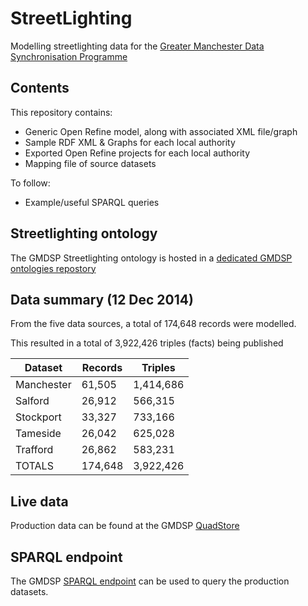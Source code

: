 StreetLighting
==============

Modelling streetlighting data for the [Greater Manchester Data Synchronisation Programme][gmdsp]

[gmdsp]: http://gmdsp.org.uk/


Contents
----------
This repository contains:


- Generic Open Refine model, along with associated XML file/graph
- Sample RDF XML & Graphs for each local authority
- Exported Open Refine projects for each local authority
- Mapping file of source datasets

To follow:

- Example/useful SPARQL queries


Streetlighting ontology
------------------------
The GMDSP Streetlighting ontology is hosted in a [dedicated GMDSP ontologies repostory][ont] 

[ont]: https://github.com/GMDSP-Linked-Data/ontologies


Data summary (12 Dec 2014)
---------------------------
From the five data sources, a total of 174,648 records were modelled.

This resulted in a total of 3,922,426 triples (facts) being published

| Dataset    | Records | Triples   |
|------------|---------|-----------|
| Manchester | 61,505  | 1,414,686 |
| Salford    | 26,912  | 566,315   |
| Stockport  | 33,327  | 733,166   |
| Tameside   | 26,042  | 625,028   |
| Trafford   | 26,862  | 583,231   |
| TOTALS     | 174,648 | 3,922,426 |

Live data
----------
Production data can be found at the GMDSP [QuadStore][quad]

[quad]: http://data.gmdsp.org.uk/themes


SPARQL endpoint
---------------
The GMDSP [SPARQL endpoint][sp] can be used to query the production datasets.

[sp]: http://data.gmdsp.org.uk/sparql
